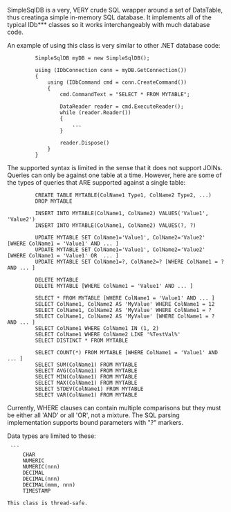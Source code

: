 ﻿
SimpleSqlDB is a very, VERY crude SQL wrapper around a set of DataTable, thus creatinga simple in-memory SQL database.
It implements all of the typical IDb*** classes so it works interchangeably with much database code.  
     
An example of using this class is very similar to other .NET database code:
     
```
         SimpleSqlDB myDB = new SimpleSqlDB();
     
         using (IDbConnection conn = myDB.GetConnection())
         {
             using (IDbCommand cmd = conn.CreateCommand())  
             {
                 cmd.CommandText = "SELECT * FROM MYTABLE";
     
                 DataReader reader = cmd.ExecuteReader();
                 while (reader.Reader())
                 {
                     ...
                 }
     
                 reader.Dispose()
             }
         }
```

The supported syntax is limited in the sense that it does not support JOINs.  Queries can only be against
one table at a time.  However, here are some of the types of queries that ARE supported against a single table:
 
```
         CREATE TABLE MYTABLE(ColName1 Type1, ColName2 Type2, ...) 
         DROP MYTABLE
     
         INSERT INTO MYTABLE(ColName1, ColName2) VALUES('Value1', 'Value2')
         INSERT INTO MYTABLE(ColName1, ColName2) VALUES(?, ?)
     
         UPDATE MYTABLE SET ColName1='Value1', ColName2='Value2' [WHERE ColName1 = 'Value1' AND ... ]
         UPDATE MYTABLE SET ColName1='Value1', ColName2='Value2' [WHERE ColName1 = 'Value1' OR  ... ]
         UPDATE MYTABLE SET ColName1=?, ColName2=? [WHERE ColName1 = ? AND ... ]
     
         DELETE MYTABLE
         DELETE MYTABLE [WHERE ColName1 = 'Value1' AND ... ]
     
         SELECT * FROM MYTABLE [WHERE ColName1 = 'Value1' AND ... ]
         SELECT ColName1, ColName2 AS 'MyValue' WHERE ColName1 = 12 
         SELECT ColName1, ColName2 AS 'MyValue' WHERE ColName1 = ? 
         SELECT ColName1, ColName2 AS 'MyValue' [WHERE ColName1 = ? AND ... ]
         SELECT ColName1 WHERE ColName1 IN (1, 2) 
         SELECT ColName1 WHERE ColName2 LIKE '%TestVal%' 
         SELECT DISTINCT * FROM MYTABLE
     
         SELECT COUNT(*) FROM MYTABLE [WHERE ColName1 = 'Value1' AND ... ]
         SELECT SUM(ColName1) FROM MYTABLE
         SELECT AVG(ColName1) FROM MYTABLE
         SELECT MIN(ColName1) FROM MYTABLE
         SELECT MAX(ColName1) FROM MYTABLE
         SELECT STDEV(ColName1) FROM MYTABLE
         SELECT VAR(ColName1) FROM MYTABLE
```    
Currently, WHERE clauses can contain multiple comparisons but they must be either all 'AND' or all 'OR', not a mixture.
The SQL parsing implementation supports bound parameters with "?" markers.
     
Data types are limited to these:
 
     ```
         CHAR
         NUMERIC
         NUMERIC(nnn)
         DECIMAL
         DECIMAL(nnn)
         DECIMAL(mmm, nnn)
         TIMESTAMP
```
This class is thread-safe.

